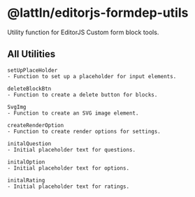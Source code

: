 # @lattln/editorjs-formdep-utils
Utility function for EditorJS Custom form block tools.

## All Utilities


```
setUpPlaceHolder
- Function to set up a placeholder for input elements.
```
```
deleteBlockBtn
- Function to create a delete button for blocks.
```
```
SvgImg
- Function to create an SVG image element.
```
```
createRenderOption
- Function to create render options for settings.
```
```
initalQuestion
- Initial placeholder text for questions.
```
```
initalOption
- Initial placeholder text for options.
```
```
initalRating
- Initial placeholder text for ratings.
```
